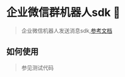 # 企业微信群机器人sdk 🤖
> 企业微信机器人发送消息sdk,[参考文档](https://work.weixin.qq.com/api/doc/90000/90136/91770)
## 如何使用

> 参见测试代码

